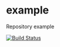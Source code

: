 example
=======

Repository example

[![Build Status](https://travis-ci.org/emaskovsky/example.svg?branch=master)](https://travis-ci.org/emaskovsky/example)
